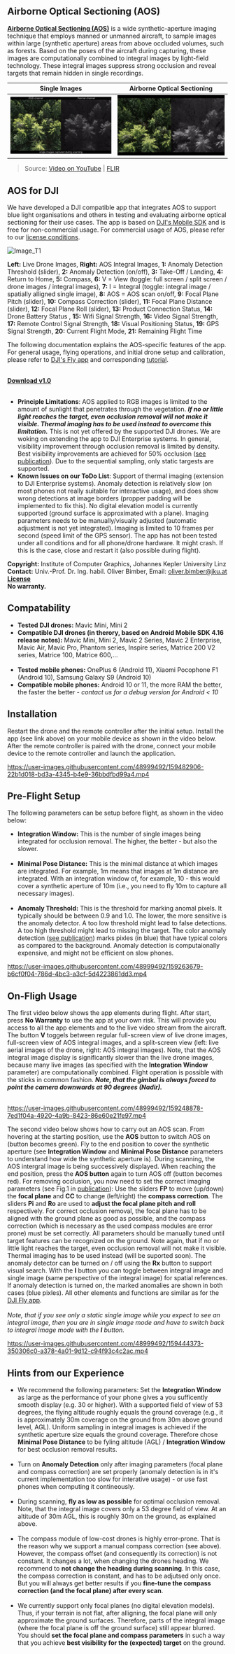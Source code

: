 ## Airborne Optical Sectioning (AOS)

**[Airborne Optical Sectioning (AOS)](https://github.com/JKU-ICG/AOS/)** is a wide synthetic-aperture imaging technique that employs manned or unmanned aircraft, to sample images within large (synthetic aperture) areas from above occluded volumes, such as forests. Based on the poses of the aircraft during capturing, these images are computationally combined to integral images by light-field technology. These integral images suppress strong occlusion and reveal targets that remain hidden in single recordings.<br /> 

Single Images         |  Airborne Optical Sectioning
:-------------------------:|:-------------------------:
![single-images](../img/Nature_single-images.gif) | ![AOS](../img/Nature_aos.gif)

> Source: [Video on YouTube](https://www.youtube.com/watch?v=kyKVQYG-j7U) | [FLIR](https://www.flir.com/discover/cores-components/researchers-develop-search-and-rescue-technology-that-sees-through-forest-with-thermal-imaging/)

## AOS for DJI

We have developed a DJI compatible app that integrates AOS to support blue light organisations and others in testing and evaluating airborne optical sectioning for their use cases. The app is based on [DJI's Mobile SDK](https://developer.dji.com/) and is free for non-commercial usage. For commercial usage of AOS, please refer to our [license conditions](https://github.com/JKU-ICG/AOS/blob/stable_release/LICENSE.txt). <br />


![Image_T1](https://user-images.githubusercontent.com/83944465/159417063-e35c9da6-069f-4a93-bcc6-4bf6c944dac3.png)


**Left:** Live Drone Images,
**Right:** AOS Integral Images,
**1:** Anomaly Detection Threshold (slider),
**2:** Anomaly Detection (on/off),
**3:** Take-Off / Landing,
**4:** Return to Home,
**5:** Compass,
**6:** V = View (toggle: full screen / split screen / drone images / integral images),
**7:** I = Integral (toggle: integral image / spatially alligned single image),
**8:** AOS = AOS scan on/off,
**9:** Focal Plane Pitch (slider),
**10:** Compass Correction (slider),
**11:** Focal Plane Distance (slider),
**12:** Focal Plane Roll (slider),
**13:** Product Connection Status,
**14:** Drone Battery Status ,
**15:** Wifi Signal Strength,
**16:** Video Signal Strength,
**17:** Remote Control Signal Strength,
**18:** Visual Positioning Status,
**19:** GPS Signal Strength,
**20:** Current Flight Mode,
**21:** Remaining Flight Time

The following documentation explains the AOS-specific features of the app. For general usage, flying operations, and initial drone setup and calibration, please refer to [DJI's Fly app](https://www.dji.com/de/dji-fly) and corresponding [tutorial](https://www.youtube.com/watch?v=TF-3CaJG52A).<br /><br />

[**Download v1.0**](https://forms.gle/c21HHTiFpMc3M3U5A)<br /><br />

- **Principle Limitations**: AOS applied to RGB images is limited to the amount of sunlight that penetrates through the vegetation. **_If no or little light reaches the target, even occlusion removal will not make it visible. Thermal imaging has to be used instead to overcome this limitation._** This is not yet offered by the supported DJI drones. We are woking on extending the app to DJI Enterprise systems. In general, visibility improvement through occlusion removal is limited by density. Best visibility improvements are achieved for 50% occlusion ([see publication](https://arxiv.org/abs/1906.06600)). Due to the sequential sampling, only static targests are supported.   
- **Known Issues on our ToDo List**: Support of thermal imaging (extension to DJI Enterprise systems). Anomaly detection is relatively slow (on most phones not really suitable for interactive usage), and does show wrong detections at image borders (propper padding will be implemented to fix this). No digital elevation model is currently supported (ground surface is approximated with a plane). Imaging parameters needs to be manually/visually adjusted (automatic adjustment is not yet integrated). Imaging is limited to 10 frames per second (speed limit of the GPS sensor). The app has not been tested under all conditions and for all phone/drone hardware. It might crash. If this is the case, close and restart it (also possible during flight). <br />

**Copyright:** Institute of Computer Graphics, Johannes Kepler University Linz <br />
**Contact:** Univ.-Prof. Dr. Ing. habil. Oliver Bimber, Email: oliver.bimber@jku.at <br />
**[License](https://github.com/JKU-ICG/AOS/blob/stable_release/LICENSE.txt)**  <br />
**No warranty.**<br />

## Compatability

- **Tested DJI drones:** Mavic Mini, Mini 2 <br />
- **Compatible DJI drones (in therory, based on Android Mobile SDK 4.16 release notes):** Mavic Mini, Mini 2, Mavic 2 Series, Mavic 2 Enterprise, Mavic Air, Mavic Pro, Phantom series, Inspire series, Matrice 200 V2 series, Matrice 100, Matrice 600,... <br /><br />
- **Tested mobile phones:** OnePlus 6 (Android 11), Xiaomi Pocophone F1 (Android 10), Samsung Galaxy S9 (Android 10) <br />
- **Compatible mobile phones:** Android 10 or 11, the more RAM the better, the faster the better - _contact us for a debug version for Android < 10_ <br />

## Installation

Restart the drone and the remote controller after the initial setup. Install the app (see link above) on your mobile device as shown in the video below. After the remote controller is paired with the drone, connect your mobile device to the remote controller and launch the application. 
 <br />
 
 
 









https://user-images.githubusercontent.com/48999492/159482906-22b1d018-bd3a-4345-b4e9-36bbdfbd99a4.mp4







## Pre-Flight Setup

The following parameters can be setup before flight, as shown in the video below:

- **Integration Window:** This is the number of single images being integrated for occlusion removal. The higher, the better - but also the slower.<br /><br />
- **Minimal Pose Distance:** This is the minimal distance at which images are integrated. For example, 1m means that images at 1m distance are integrated. With an integration window of, for example, 10 - this would cover a synthetic aperture of 10m (i.e., you need to fly 10m to capture all necessary images). <br /><br />
- **Anomaly Threshold:** This is the threshold for marking anomal pixels. It typically should be between 0.9 and 1.0. The lower, the more sensitive is the anomaly detector. A too low threshold might lead to false detections. A too high threshold might lead to missing the target. The color anomaly detection ([see publication]( https://arxiv.org/abs/2111.06959 )) marks pixles (in blue) that have typical colors as compared to the background. Anomaly detection is computaionally expensive, and might not be efficient on slow phones.  <br />





https://user-images.githubusercontent.com/48999492/159263679-b6cf0f04-786d-4bc3-a3cf-5d4223861dd3.mp4

## On-Fligh Usage

The first video below shows the app elements during flight. After start, press **No Warranty** to use the app at your own risk. This will provide you access to all the app elements and to the live video stream from the aircraft. The button **V** toggels between regular full-screen view of live drone images, full-screen view of AOS integral images, and a split-screen view (left: live aerial images of the drone, right: AOS integral images). Note, that the AOS integral image display is significantly slower than the live drone images, because many live images (as specified with the **Integration Window** parameter) are computationally combined. Flight operation is possible with the sticks in common fashion. _**Note, that the gimbal is always forced to point the camera downwards at 90 degrees (Nadir).**_ <br />
<br />

https://user-images.githubusercontent.com/48999492/159248878-7ed1f04a-4920-4a9b-8423-86e60e21fe97.mp4


The second video below shows how to carry out an AOS scan. From hovering at the starting position, use the **AOS** button to switch AOS on (button becomes green). Fly to the end position to cover the synthetic aperture (see **Integration Window** and **Minimal Pose Distance** parameters to understand how wide the synthetic aperture is). During scanning, the AOS intergral image is being successively displayed. When reaching the end position, press the **AOS button** again to turn AOS off (button becomes red). For removing occlusion, you now need to set the correct imaging parameters (see Fig.1 in [publication](https://arxiv.org/pdf/2005.04065.pdf)): Use the sliders **FP** to move (up/down) the **focal plane** and **CC** to change (left/right) the **compass correction**. The sliders **Pi** and **Ro** are used to **adjust the focal plane pitch and roll** respectively. For correct occlusion removal, the focal plane has to be aligned with the ground plane as good as possible, and the compass correction (which is necessary as the used compass modules are error prone) must be set correctly. All parameters should be manually tuned until target features can be recognized on the ground. Note again, that if no or little light reaches the target, even occlusion removal will not make it visible. Thermal imaging has to be used instead (will be suported soon). The anomaly detector can be turned on / off using the **Rx** button to support visual search. With the **I** button you can toggle between integral image and single image (same perspective of the integral image) for spatial references. If anomaly detection is turned on, the marked anomalies are shown in both cases (blue pixles). All other elements and functions are similar as for the [DJI Fly app](https://www.youtube.com/watch?v=TF-3CaJG52A).
<br /><br />
_Note, that if you see only a static single image while you expect to see an integral image, then you are in single image mode and have to switch back to integral image mode with the **I** button._








https://user-images.githubusercontent.com/48999492/159444373-350306c0-a378-4a01-9d12-c94f93c4c2ac.mp4






## Hints from our Experience

- We recommend the following parameters: Set the **Integration Window** as large as the performance of your phone gives a you sufficently smooth display (e.g. 30 or higher). With a supported field of view of 53 degrees, the flying altitude roughly equals the ground coverage (e.g., it is approximately 30m coverage on the ground from 30m above ground level, AGL). Uniform sampling in integral images is achieved if the synthetic aperture size equals the ground coverage. Therefore chose **Minimal Pose Distance** to be fyling altitude (AGL) / **Integration Window** for best occlusion removal results.  <br />  <br />
- Turn on **Anomaly Detection** only after imaging parameters (focal plane and compass correction) are set properly (anomaly detection is in it's current implementation too slow for interative usage) - or use fast phones when computing it contineously.   <br />  <br />
- During scanning, **fly as low as possible** for optimal occlusion removal. Note, that the integral image covers only a 53 degree field of view. At an altitude of 30m AGL, this is roughly 30m on the ground, as explained above. <br />  <br />
- The compass module of low-cost drones is highly error-prone. That is the reason why we support a manual compass correction (see above). However, the compass offset (and consequently its correction) is not constant. It changes a lot, when changing the drones heading. We recommend to **not change the heading during scanning**. In this case, the compass correction is constant, and has to be adjutsed only once. But you will always get better results if you **fine-tune the compass correction (and the focal plane) after every scan**.<br />  <br /> 
- We currently support only focal planes (no digital elevation models). Thus, if your terrain is not flat, after alligning, the focal plane will only approximate the ground surfaces. Therefore, parts of the integral image (where the focal plane is off the ground surface) still appear blurred. You should **set the focal plane and compass parameters** in such a way that you achieve **best visibility for the (expected) target** on the ground.  
